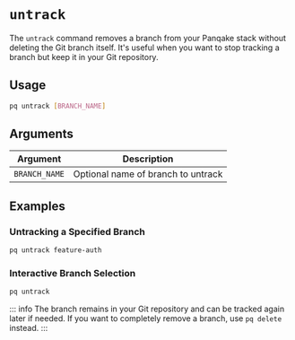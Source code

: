 # `untrack`

The `untrack` command removes a branch from your Panqake stack without deleting the Git branch itself. It's useful when you want to stop tracking a branch but keep it in your Git repository.

## Usage

```bash
pq untrack [BRANCH_NAME]
```

## Arguments

| Argument | Description |
|----------|-------------|
| `BRANCH_NAME` | Optional name of branch to untrack |

## Examples

### Untracking a Specified Branch

```bash
pq untrack feature-auth
```

### Interactive Branch Selection

```bash
pq untrack
```



::: info
The branch remains in your Git repository and can be tracked again later if needed. If you want to completely remove a branch, use `pq delete` instead.
:::
